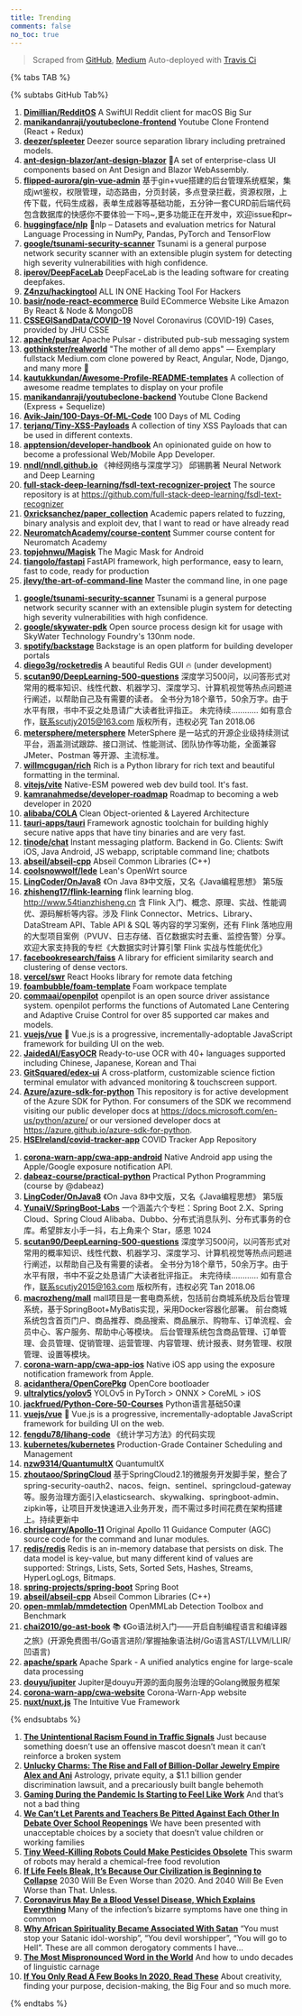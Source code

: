 ```yaml
---
title: Trending
comments: false
no_toc: true
---
```


> Scraped from [GitHub](https://github.com/trending), [Medium](https://medium.com/topic/popular)
Auto-deployed with [Travis Ci](https://travis-ci.org/)

{% tabs TAB %}
<!-- tab GitHub -->
{% subtabs GitHub Tab%}
<!-- tab Daily -->
1. [**Dimillian/RedditOS**](https://github.com/Dimillian/RedditOS)
A SwiftUI Reddit client for macOS Big Sur
2. [**manikandanraji/youtubeclone-frontend**](https://github.com/manikandanraji/youtubeclone-frontend)
Youtube Clone Frontend (React + Redux)
3. [**deezer/spleeter**](https://github.com/deezer/spleeter)
Deezer source separation library including pretrained models.
4. [**ant-design-blazor/ant-design-blazor**](https://github.com/ant-design-blazor/ant-design-blazor)
🌈A set of enterprise-class UI components based on Ant Design and Blazor WebAssembly.
5. [**flipped-aurora/gin-vue-admin**](https://github.com/flipped-aurora/gin-vue-admin)
基于gin+vue搭建的后台管理系统框架，集成jwt鉴权，权限管理，动态路由，分页封装，多点登录拦截，资源权限，上传下载，代码生成器，表单生成器等基础功能，五分钟一套CURD前后端代码包含数据库的快感你不要体验一下吗~,更多功能正在开发中，欢迎issue和pr~
6. [**huggingface/nlp**](https://github.com/huggingface/nlp)
🤗nlp – Datasets and evaluation metrics for Natural Language Processing in NumPy, Pandas, PyTorch and TensorFlow
7. [**google/tsunami-security-scanner**](https://github.com/google/tsunami-security-scanner)
Tsunami is a general purpose network security scanner with an extensible plugin system for detecting high severity vulnerabilities with high confidence.
8. [**iperov/DeepFaceLab**](https://github.com/iperov/DeepFaceLab)
DeepFaceLab is the leading software for creating deepfakes.
9. [**Z4nzu/hackingtool**](https://github.com/Z4nzu/hackingtool)
ALL IN ONE Hacking Tool For Hackers
10. [**basir/node-react-ecommerce**](https://github.com/basir/node-react-ecommerce)
Build ECommerce Website Like Amazon By React & Node & MongoDB
11. [**CSSEGISandData/COVID-19**](https://github.com/CSSEGISandData/COVID-19)
Novel Coronavirus (COVID-19) Cases, provided by JHU CSSE
12. [**apache/pulsar**](https://github.com/apache/pulsar)
Apache Pulsar - distributed pub-sub messaging system
13. [**gothinkster/realworld**](https://github.com/gothinkster/realworld)
"The mother of all demo apps" — Exemplary fullstack Medium.com clone powered by React, Angular, Node, Django, and many more 🏅
14. [**kautukkundan/Awesome-Profile-README-templates**](https://github.com/kautukkundan/Awesome-Profile-README-templates)
A collection of awesome readme templates to display on your profile
15. [**manikandanraji/youtubeclone-backend**](https://github.com/manikandanraji/youtubeclone-backend)
Youtube Clone Backend (Express + Sequelize)
16. [**Avik-Jain/100-Days-Of-ML-Code**](https://github.com/Avik-Jain/100-Days-Of-ML-Code)
100 Days of ML Coding
17. [**terjanq/Tiny-XSS-Payloads**](https://github.com/terjanq/Tiny-XSS-Payloads)
A collection of tiny XSS Payloads that can be used in different contexts.
18. [**apptension/developer-handbook**](https://github.com/apptension/developer-handbook)
An opinionated guide on how to become a professional Web/Mobile App Developer.
19. [**nndl/nndl.github.io**](https://github.com/nndl/nndl.github.io)
《神经网络与深度学习》 邱锡鹏著 Neural Network and Deep Learning
20. [**full-stack-deep-learning/fsdl-text-recognizer-project**](https://github.com/full-stack-deep-learning/fsdl-text-recognizer-project)
The source repository is at https://github.com/full-stack-deep-learning/fsdl-text-recognizer
21. [**0xricksanchez/paper_collection**](https://github.com/0xricksanchez/paper_collection)
Academic papers related to fuzzing, binary analysis and exploit dev, that I want to read or have already read
22. [**NeuromatchAcademy/course-content**](https://github.com/NeuromatchAcademy/course-content)
Summer course content for Neuromatch Academy
23. [**topjohnwu/Magisk**](https://github.com/topjohnwu/Magisk)
The Magic Mask for Android
24. [**tiangolo/fastapi**](https://github.com/tiangolo/fastapi)
FastAPI framework, high performance, easy to learn, fast to code, ready for production
25. [**jlevy/the-art-of-command-line**](https://github.com/jlevy/the-art-of-command-line)
Master the command line, in one page
<!-- endtab -->
<!-- tab Weekly -->
1. [**google/tsunami-security-scanner**](https://github.com/google/tsunami-security-scanner)
Tsunami is a general purpose network security scanner with an extensible plugin system for detecting high severity vulnerabilities with high confidence.
2. [**google/skywater-pdk**](https://github.com/google/skywater-pdk)
Open source process design kit for usage with SkyWater Technology Foundry's 130nm node.
3. [**spotify/backstage**](https://github.com/spotify/backstage)
Backstage is an open platform for building developer portals
4. [**diego3g/rocketredis**](https://github.com/diego3g/rocketredis)
A beautiful Redis GUI 🔥 (under development)
5. [**scutan90/DeepLearning-500-questions**](https://github.com/scutan90/DeepLearning-500-questions)
深度学习500问，以问答形式对常用的概率知识、线性代数、机器学习、深度学习、计算机视觉等热点问题进行阐述，以帮助自己及有需要的读者。 全书分为18个章节，50余万字。由于水平有限，书中不妥之处恳请广大读者批评指正。 未完待续............ 如有意合作，联系scutjy2015@163.com 版权所有，违权必究 Tan 2018.06
6. [**metersphere/metersphere**](https://github.com/metersphere/metersphere)
MeterSphere 是一站式的开源企业级持续测试平台，涵盖测试跟踪、接口测试、性能测试、团队协作等功能，全面兼容 JMeter、Postman 等开源、主流标准。
7. [**willmcgugan/rich**](https://github.com/willmcgugan/rich)
Rich is a Python library for rich text and beautiful formatting in the terminal.
8. [**vitejs/vite**](https://github.com/vitejs/vite)
Native-ESM powered web dev build tool. It's fast.
9. [**kamranahmedse/developer-roadmap**](https://github.com/kamranahmedse/developer-roadmap)
Roadmap to becoming a web developer in 2020
10. [**alibaba/COLA**](https://github.com/alibaba/COLA)
Clean Object-oriented & Layered Architecture
11. [**tauri-apps/tauri**](https://github.com/tauri-apps/tauri)
Framework agnostic toolchain for building highly secure native apps that have tiny binaries and are very fast.
12. [**tinode/chat**](https://github.com/tinode/chat)
Instant messaging platform. Backend in Go. Clients: Swift iOS, Java Android, JS webapp, scriptable command line; chatbots
13. [**abseil/abseil-cpp**](https://github.com/abseil/abseil-cpp)
Abseil Common Libraries (C++)
14. [**coolsnowwolf/lede**](https://github.com/coolsnowwolf/lede)
Lean's OpenWrt source
15. [**LingCoder/OnJava8**](https://github.com/LingCoder/OnJava8)
《On Java 8》中文版，又名《Java编程思想》 第5版
16. [**zhisheng17/flink-learning**](https://github.com/zhisheng17/flink-learning)
flink learning blog. http://www.54tianzhisheng.cn 含 Flink 入门、概念、原理、实战、性能调优、源码解析等内容。涉及 Flink Connector、Metrics、Library、DataStream API、Table API & SQL 等内容的学习案例，还有 Flink 落地应用的大型项目案例（PVUV、日志存储、百亿数据实时去重、监控告警）分享。欢迎大家支持我的专栏《大数据实时计算引擎 Flink 实战与性能优化》
17. [**facebookresearch/faiss**](https://github.com/facebookresearch/faiss)
A library for efficient similarity search and clustering of dense vectors.
18. [**vercel/swr**](https://github.com/vercel/swr)
React Hooks library for remote data fetching
19. [**foambubble/foam-template**](https://github.com/foambubble/foam-template)
Foam workpace template
20. [**commaai/openpilot**](https://github.com/commaai/openpilot)
openpilot is an open source driver assistance system. openpilot performs the functions of Automated Lane Centering and Adaptive Cruise Control for over 85 supported car makes and models.
21. [**vuejs/vue**](https://github.com/vuejs/vue)
🖖 Vue.js is a progressive, incrementally-adoptable JavaScript framework for building UI on the web.
22. [**JaidedAI/EasyOCR**](https://github.com/JaidedAI/EasyOCR)
Ready-to-use OCR with 40+ languages supported including Chinese, Japanese, Korean and Thai
23. [**GitSquared/edex-ui**](https://github.com/GitSquared/edex-ui)
A cross-platform, customizable science fiction terminal emulator with advanced monitoring & touchscreen support.
24. [**Azure/azure-sdk-for-python**](https://github.com/Azure/azure-sdk-for-python)
This repository is for active development of the Azure SDK for Python. For consumers of the SDK we recommend visiting our public developer docs at https://docs.microsoft.com/en-us/python/azure/ or our versioned developer docs at https://azure.github.io/azure-sdk-for-python.
25. [**HSEIreland/covid-tracker-app**](https://github.com/HSEIreland/covid-tracker-app)
COVID Tracker App Repository
<!-- endtab -->
<!-- tab Monthly -->
1. [**corona-warn-app/cwa-app-android**](https://github.com/corona-warn-app/cwa-app-android)
Native Android app using the Apple/Google exposure notification API.
2. [**dabeaz-course/practical-python**](https://github.com/dabeaz-course/practical-python)
Practical Python Programming (course by @dabeaz)
3. [**LingCoder/OnJava8**](https://github.com/LingCoder/OnJava8)
《On Java 8》中文版，又名《Java编程思想》 第5版
4. [**YunaiV/SpringBoot-Labs**](https://github.com/YunaiV/SpringBoot-Labs)
一个涵盖六个专栏：Spring Boot 2.X、Spring Cloud、Spring Cloud Alibaba、Dubbo、分布式消息队列、分布式事务的仓库。希望胖友小手一抖，右上角来个 Star，感恩 1024
5. [**scutan90/DeepLearning-500-questions**](https://github.com/scutan90/DeepLearning-500-questions)
深度学习500问，以问答形式对常用的概率知识、线性代数、机器学习、深度学习、计算机视觉等热点问题进行阐述，以帮助自己及有需要的读者。 全书分为18个章节，50余万字。由于水平有限，书中不妥之处恳请广大读者批评指正。 未完待续............ 如有意合作，联系scutjy2015@163.com 版权所有，违权必究 Tan 2018.06
6. [**macrozheng/mall**](https://github.com/macrozheng/mall)
mall项目是一套电商系统，包括前台商城系统及后台管理系统，基于SpringBoot+MyBatis实现，采用Docker容器化部署。 前台商城系统包含首页门户、商品推荐、商品搜索、商品展示、购物车、订单流程、会员中心、客户服务、帮助中心等模块。 后台管理系统包含商品管理、订单管理、会员管理、促销管理、运营管理、内容管理、统计报表、财务管理、权限管理、设置等模块。
7. [**corona-warn-app/cwa-app-ios**](https://github.com/corona-warn-app/cwa-app-ios)
Native iOS app using the exposure notification framework from Apple.
8. [**acidanthera/OpenCorePkg**](https://github.com/acidanthera/OpenCorePkg)
OpenCore bootloader
9. [**ultralytics/yolov5**](https://github.com/ultralytics/yolov5)
YOLOv5 in PyTorch > ONNX > CoreML > iOS
10. [**jackfrued/Python-Core-50-Courses**](https://github.com/jackfrued/Python-Core-50-Courses)
Python语言基础50课
11. [**vuejs/vue**](https://github.com/vuejs/vue)
🖖 Vue.js is a progressive, incrementally-adoptable JavaScript framework for building UI on the web.
12. [**fengdu78/lihang-code**](https://github.com/fengdu78/lihang-code)
《统计学习方法》的代码实现
13. [**kubernetes/kubernetes**](https://github.com/kubernetes/kubernetes)
Production-Grade Container Scheduling and Management
14. [**nzw9314/QuantumultX**](https://github.com/nzw9314/QuantumultX)
QuantumultX
15. [**zhoutaoo/SpringCloud**](https://github.com/zhoutaoo/SpringCloud)
基于SpringCloud2.1的微服务开发脚手架，整合了spring-security-oauth2、nacos、feign、sentinel、springcloud-gateway等。服务治理方面引入elasticsearch、skywalking、springboot-admin、zipkin等，让项目开发快速进入业务开发，而不需过多时间花费在架构搭建上。持续更新中
16. [**chrislgarry/Apollo-11**](https://github.com/chrislgarry/Apollo-11)
Original Apollo 11 Guidance Computer (AGC) source code for the command and lunar modules.
17. [**redis/redis**](https://github.com/redis/redis)
Redis is an in-memory database that persists on disk. The data model is key-value, but many different kind of values are supported: Strings, Lists, Sets, Sorted Sets, Hashes, Streams, HyperLogLogs, Bitmaps.
18. [**spring-projects/spring-boot**](https://github.com/spring-projects/spring-boot)
Spring Boot
19. [**abseil/abseil-cpp**](https://github.com/abseil/abseil-cpp)
Abseil Common Libraries (C++)
20. [**open-mmlab/mmdetection**](https://github.com/open-mmlab/mmdetection)
OpenMMLab Detection Toolbox and Benchmark
21. [**chai2010/go-ast-book**](https://github.com/chai2010/go-ast-book)
📚 《Go语法树入门——开启自制编程语言和编译器之旅》(开源免费图书/Go语言进阶/掌握抽象语法树/Go语言AST/LLVM/LLIR/凹语言)
22. [**apache/spark**](https://github.com/apache/spark)
Apache Spark - A unified analytics engine for large-scale data processing
23. [**douyu/jupiter**](https://github.com/douyu/jupiter)
Jupiter是douyu开源的面向服务治理的Golang微服务框架
24. [**corona-warn-app/cwa-website**](https://github.com/corona-warn-app/cwa-website)
Corona-Warn-App website
25. [**nuxt/nuxt.js**](https://github.com/nuxt/nuxt.js)
The Intuitive Vue Framework
<!-- endtab -->
{% endsubtabs %}
<!-- endtab -->
<!-- tab Medium -->
1. [**The Unintentional Racism Found in Traffic Signals**](https://level.medium.com/the-unintentional-racism-found-in-traffic-signals-b2899c34fefb?source=topic_page---------------------------20)
Just because something doesn’t use an offensive mascot doesn’t mean it can’t reinforce a broken system
2. [**Unlucky Charms: The Rise and Fall of Billion-Dollar Jewelry Empire Alex and Ani**](https://marker.medium.com/unlucky-charms-the-rise-and-fall-of-billion-dollar-jewelry-empire-alex-and-ani-6acd9a716fd2?source=topic_page---------0------------------1)
Astrology, private equity, a $1.1 billion gender discrimination lawsuit, and a precariously built bangle behemoth
3. [**Gaming During the Pandemic Is Starting to Feel Like Work**](https://onezero.medium.com/gaming-during-the-pandemic-is-starting-to-feel-like-work-33367af7d7e5?source=topic_page---------1------------------1)
And that’s not a bad thing
4. [**We Can’t Let Parents and Teachers Be Pitted Against Each Other In Debate Over School Reopenings**](https://medium.com/age-of-awareness/we-cant-let-parents-and-teachers-be-pitted-against-each-other-in-debate-over-school-reopenings-18449839f2f6?source=topic_page---------2------------------1)
We have been presented with unacceptable choices by a society that doesn’t value children or working families
5. [**Tiny Weed-Killing Robots Could Make Pesticides Obsolete**](https://onezero.medium.com/tiny-weed-killing-robots-could-make-pesticides-obsolete-99b3a6359c39?source=topic_page---------4------------------1)
This swarm of robots may herald a chemical-free food revolution
6. [**If Life Feels Bleak, It’s Because Our Civilization is Beginning to Collapse**](https://eand.co/if-life-feels-bleak-its-because-our-civilization-is-beginning-to-collapse-a787d62d714b?source=topic_page---------5------------------1)
2030 Will Be Even Worse than 2020. And 2040 Will Be Even Worse than That. Unless.
7. [**Coronavirus May Be a Blood Vessel Disease, Which Explains Everything**](https://elemental.medium.com/coronavirus-may-be-a-blood-vessel-disease-which-explains-everything-2c4032481ab2?source=topic_page---------6------------------1)
Many of the infection’s bizarre symptoms have one thing in common
8. [**Why African Spirituality Became Associated With Satan**](https://medium.com/@voncujovi.s/why-african-spirituality-became-associated-with-satan-a16712cf9cdf?source=topic_page---------7------------------1)
“You must stop your Satanic idol-worship”, “You devil worshipper”, “You will go to Hell”. These are all common derogatory comments I have…
9. [**The Most Mispronounced Word in the World**](https://humanparts.medium.com/the-most-mispronounced-word-in-the-world-20dcad2a6735?source=topic_page---------8------------------1)
And how to undo decades of linguistic carnage
10. [**If You Only Read A Few Books In 2020, Read These**](https://medium.com/mind-cafe/if-you-only-read-a-few-books-in-2020-read-these-1cbac424e4a9?source=topic_page---------9------------------1)
About creativity, finding your purpose, decision-making, the Big Four and so much more.
<!-- endtab -->
{% endtabs %}
